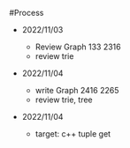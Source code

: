 #Process
* 2022/11/03
    * Review Graph 133 2316
    * review trie

* 2022/11/04
    * write Graph 2416 2265
    * review trie, tree

* 2022/11/04
    * target: c++ tuple get